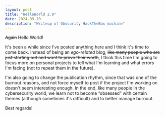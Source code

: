 ```yaml
---
layout: post
title: "HelloWorld 2.0"
date: 2024-09-10
description: "Writeup of Obscurity HackTheBox machine"
---
```


<del>Again</del> Hello World! 

It's been a while since I've posted anything here and I think it's time to come back. Instead of being an *ego-related* blog, <del>like many people who are just starting out and want to prove their worth</del>, I think this time I'm going to focus more on personal projects to tell what I'm learning and what errors I'm facing (not to repeat them in the future).

I'm also going to change the publication rhythm, since that was one of the burnout reasons, and not force myself to post if the project I'm working on doesn't seem interesting enough. In the end, like many people in the cybersecurity world, we learn not to become “obsessed” with certain themes (although sometimes it's difficult) and to better manage burnout.

Best regards!